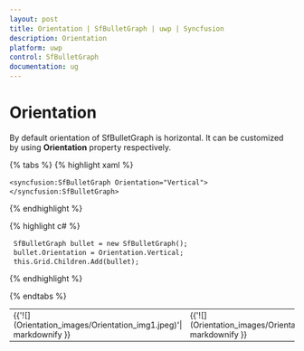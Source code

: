 ```yaml
---
layout: post
title: Orientation | SfBulletGraph | uwp | Syncfusion
description: Orientation 
platform: uwp
control: SfBulletGraph
documentation: ug
---
```


# Orientation 

By default orientation of SfBulletGraph is horizontal. It can be customized by using **Orientation** property respectively.

{% tabs %}
{% highlight xaml %}

    <syncfusion:SfBulletGraph Orientation="Vertical">
    </syncfusion:SfBulletGraph>

{% endhighlight %}

{% highlight c# %}

     SfBulletGraph bullet = new SfBulletGraph();
     bullet.Orientation = Orientation.Vertical;
     this.Grid.Children.Add(bullet);

{% endhighlight %}

{% endtabs %}
<table>
<tr>
<td>
{{'![](Orientation_images/Orientation_img1.jpeg)'| markdownify }}
</td><td>
{{'![](Orientation_images/Orientation_img2.jpeg)'| markdownify }}
</td></tr>
</table>
